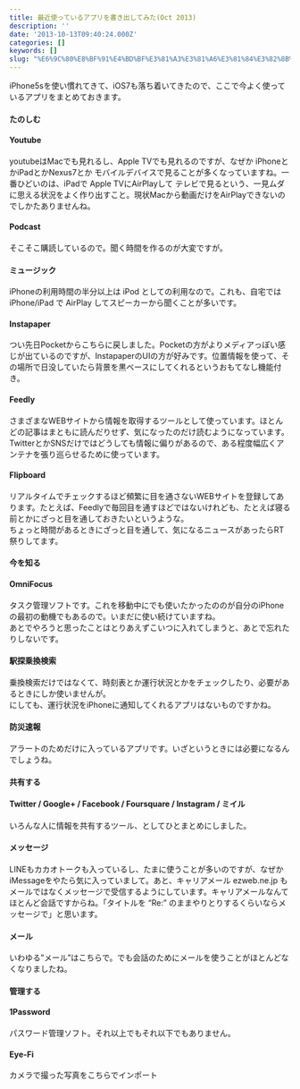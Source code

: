 ```yaml
---
title: 最近使っているアプリを書き出してみた(Oct 2013)
description: ''
date: '2013-10-13T09:40:24.000Z'
categories: []
keywords: []
slug: "%E6%9C%80%E8%BF%91%E4%BD%BF%E3%81%A3%E3%81%A6%E3%81%84%E3%82%8B%E3%82%A2%E3%83%97%E3%83%AA%E3%82%92%E6%9B%B8%E3%81%8D%E5%87%BA%E3%81%97%E3%81%A6%E3..."
---
```

iPhone5sを使い慣れてきて、iOS7も落ち着いてきたので、ここで今よく使っているアプリをまとめておきます。

#### たのしむ

#### Youtube

youtubeはMacでも見れるし、Apple TVでも見れるのですが、なぜか iPhoneとかiPadとかNexus7とか モバイルデバイスで見ることが多くなっていますね。一番ひどいのは、iPadで Apple TVにAirPlayして テレビで見るという、一見ムダに思える状況をよく作り出すこと。現状Macから動画だけをAirPlayできないのでしかたありませんね。

#### Podcast

そこそこ購読しているので。聞く時間を作るのが大変ですが。

#### ミュージック

iPhoneの利用時間の半分以上は iPod としての利用なので。これも、自宅では iPhone/iPad で AirPlay してスピーカーから聞くことが多いです。

#### Instapaper

つい先日Pocketからこちらに戻しました。Pocketの方がよりメディアっぽい感じが出ているのですが、InstapaperのUIの方が好みです。位置情報を使って、その場所で日没していたら背景を黒ベースにしてくれるというおもてなし機能付き。

#### Feedly

さまざまなWEBサイトから情報を取得するツールとして使っています。ほとんどの記事はまともに読んだりせず、気になったのだけ読むようになっています。TwitterとかSNSだけではどうしても情報に偏りがあるので、ある程度幅広くアンテナを張り巡らせるために使っています。

#### Flipboard

リアルタイムでチェックするほど頻繁に目を通さないWEBサイトを登録してあります。たとえば、Feedlyで毎回目を通すほどではないけれども、たとえば寝る前とかにざっと目を通しておきたいというような。  
ちょっと時間があるときにざっと目を通して、気になるニュースがあったらRT祭りしてます。

#### 今を知る

#### OmniFocus

タスク管理ソフトです。これを移動中にでも使いたかったののが自分のiPhoneの最初の動機でもあるので。いまだに使い続けていますね。  
あとでやろうと思ったことはとりあえずこいつに入れてしまうと、あとで忘れたりしないです。

#### 駅探乗換検索

乗換検索だけではなくて、時刻表とか運行状況とかをチェックしたり、必要があるときにしか使いませんが。  
にしても、運行状況をiPhoneに通知してくれるアプリはないものですかね。

#### 防災速報

アラートのためだけに入っているアプリです。いざというときには必要になるんでしょうね。

#### 共有する

#### Twitter / Google+ / Facebook / Foursquare / Instagram / ミイル

いろんな人に情報を共有するツール、としてひとまとめにしました。

#### メッセージ

LINEもカカオトークも入っているし、たまに使うことが多いのですが、なぜかiMessageをやたら気に入っていまして。あと、キャリアメール ezweb.ne.jp もメールではなくメッセージで受信するようにしています。キャリアメールなんてほとんど会話ですからね。「タイトルを “Re:” のままやりとりするくらいならメッセージで」と思います。

#### メール

いわゆる”メール”はこちらで。でも会話のためにメールを使うことがほとんどなくなりましたね。

#### 管理する

#### 1Password

パスワード管理ソフト。それ以上でもそれ以下でもありません。

#### Eye-Fi

カメラで撮った写真をこちらでインポート